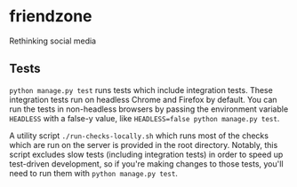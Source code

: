 # friendzone
Rethinking social media

## Tests
`python manage.py test` runs tests which include integration tests. These
integration tests run on headless Chrome and Firefox by default. You can run
the tests in non-headless browsers by passing the environment variable
`HEADLESS` with a false-y value, like `HEADLESS=false python manage.py test`.

A utility script `./run-checks-locally.sh` which runs most of the checks which
are run on the server is provided in the root directory. Notably, this script
excludes slow tests (including integration tests) in order to speed up
test-driven development, so if you're making changes to those tests, you'll
need to run them with `python manage.py test`.
